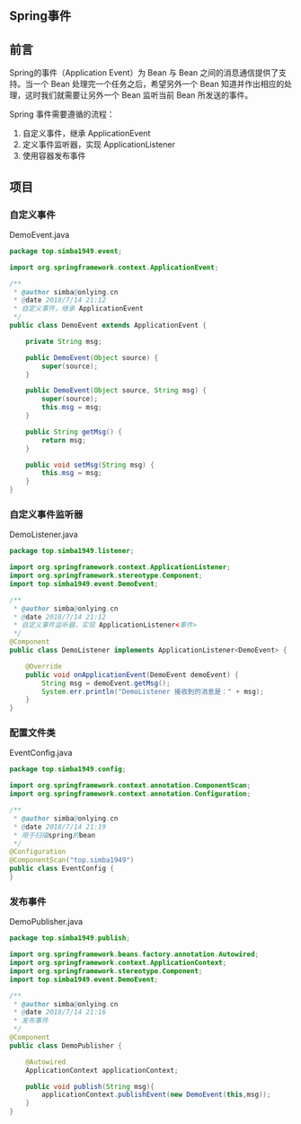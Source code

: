 ## Spring事件

## 前言

Spring的事件（Application Event）为 Bean 与 Bean 之间的消息通信提供了支持。当一个 Bean 处理完一个任务之后，希望另外一个 Bean 知道并作出相应的处理，这时我们就需要让另外一个 Bean 监听当前 Bean 所发送的事件。

Spring 事件需要遵循的流程：

1. 自定义事件，继承 ApplicationEvent
2. 定义事件监听器，实现 ApplicationListener
3. 使用容器发布事件

## 项目

### 自定义事件

DemoEvent.java

```java
package top.simba1949.event;

import org.springframework.context.ApplicationEvent;

/**
 * @author simba@onlying.cn
 * @date 2018/7/14 21:12
 * 自定义事件，继承 ApplicationEvent
 */
public class DemoEvent extends ApplicationEvent {

    private String msg;

    public DemoEvent(Object source) {
        super(source);
    }

    public DemoEvent(Object source, String msg) {
        super(source);
        this.msg = msg;
    }

    public String getMsg() {
        return msg;
    }

    public void setMsg(String msg) {
        this.msg = msg;
    }
}
```

### 自定义事件监听器

DemoListener.java

```java
package top.simba1949.listener;

import org.springframework.context.ApplicationListener;
import org.springframework.stereotype.Component;
import top.simba1949.event.DemoEvent;

/**
 * @author simba@onlying.cn
 * @date 2018/7/14 21:12
 * 自定义事件监听器，实现 ApplicationListener<事件> 
 */
@Component
public class DemoListener implements ApplicationListener<DemoEvent> {

    @Override
    public void onApplicationEvent(DemoEvent demoEvent) {
        String msg = demoEvent.getMsg();
        System.err.println("DemoListener 接收到的消息是：" + msg);
    }
}
```

### 配置文件类

EventConfig.java

```java
package top.simba1949.config;

import org.springframework.context.annotation.ComponentScan;
import org.springframework.context.annotation.Configuration;

/**
 * @author simba@onlying.cn
 * @date 2018/7/14 21:19
 * 用于扫描spring的bean
 */
@Configuration
@ComponentScan("top.simba1949")
public class EventConfig {
}
```

### 发布事件

DemoPublisher.java

```java
package top.simba1949.publish;

import org.springframework.beans.factory.annotation.Autowired;
import org.springframework.context.ApplicationContext;
import org.springframework.stereotype.Component;
import top.simba1949.event.DemoEvent;

/**
 * @author simba@onlying.cn
 * @date 2018/7/14 21:16
 * 发布事件
 */
@Component
public class DemoPublisher {

    @Autowired
    ApplicationContext applicationContext;

    public void publish(String msg){
        applicationContext.publishEvent(new DemoEvent(this,msg));
    }
}
```

